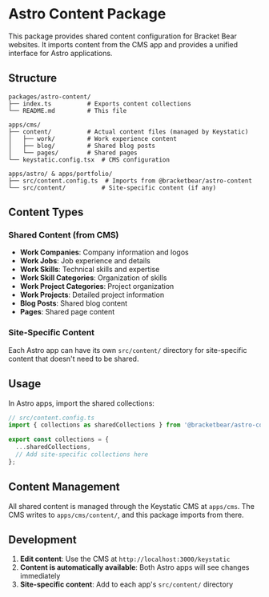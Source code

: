 # Astro Content Package

This package provides shared content configuration for Bracket Bear websites. It imports content from the CMS app and provides a unified interface for Astro applications.

## Structure

```
packages/astro-content/
├── index.ts          # Exports content collections
└── README.md         # This file

apps/cms/
├── content/          # Actual content files (managed by Keystatic)
│   ├── work/         # Work experience content
│   ├── blog/         # Shared blog posts
│   └── pages/        # Shared pages
└── keystatic.config.tsx  # CMS configuration

apps/astro/ & apps/portfolio/
├── src/content.config.ts  # Imports from @bracketbear/astro-content
└── src/content/          # Site-specific content (if any)
```

## Content Types

### Shared Content (from CMS)
- **Work Companies**: Company information and logos
- **Work Jobs**: Job experience and details
- **Work Skills**: Technical skills and expertise
- **Work Skill Categories**: Organization of skills
- **Work Project Categories**: Project organization
- **Work Projects**: Detailed project information
- **Blog Posts**: Shared blog content
- **Pages**: Shared page content

### Site-Specific Content
Each Astro app can have its own `src/content/` directory for site-specific content that doesn't need to be shared.

## Usage

In Astro apps, import the shared collections:

```ts
// src/content.config.ts
import { collections as sharedCollections } from '@bracketbear/astro-content';

export const collections = {
  ...sharedCollections,
  // Add site-specific collections here
};
```

## Content Management

All shared content is managed through the Keystatic CMS at `apps/cms`. The CMS writes to `apps/cms/content/`, and this package imports from there.

## Development

1. **Edit content**: Use the CMS at `http://localhost:3000/keystatic`
2. **Content is automatically available**: Both Astro apps will see changes immediately
3. **Site-specific content**: Add to each app's `src/content/` directory 